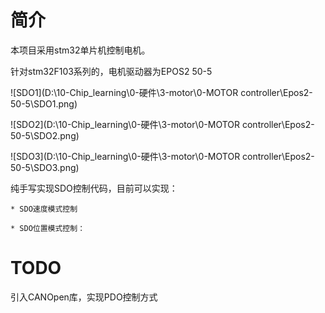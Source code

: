 # 简介

本项目采用stm32单片机控制电机。

针对stm32F103系列的，电机驱动器为EPOS2 50-5

![SDO1](D:\10-Chip_learning\0-硬件\3-motor\0-MOTOR controller\Epos2-50-5\SDO1.png)

![SDO2](D:\10-Chip_learning\0-硬件\3-motor\0-MOTOR controller\Epos2-50-5\SDO2.png)

![SDO3](D:\10-Chip_learning\0-硬件\3-motor\0-MOTOR controller\Epos2-50-5\SDO3.png)



纯手写实现SDO控制代码，目前可以实现：

    * SDO速度模式控制
    
    * SDO位置模式控制： 



# TODO

引入CANOpen库，实现PDO控制方式
